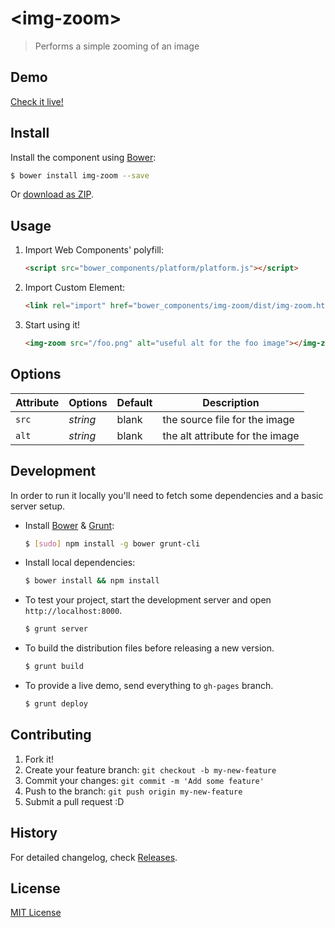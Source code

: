 # &lt;img-zoom&gt;

> Performs a simple zooming of an image

## Demo

[Check it live!](http://karlgroves.github.io/img-zoom)

## Install

Install the component using [Bower](http://bower.io/):

```sh
$ bower install img-zoom --save
```

Or [download as ZIP](https://github.com/karlgroves/img-zoom/archive/master.zip).

## Usage

1. Import Web Components' polyfill:

    ```html
    <script src="bower_components/platform/platform.js"></script>
    ```

2. Import Custom Element:

    ```html
    <link rel="import" href="bower_components/img-zoom/dist/img-zoom.html">
    ```

3. Start using it!

    ```html
    <img-zoom src="/foo.png" alt="useful alt for the foo image"></img-zoom>
    ```

## Options

Attribute     | Options     | Default      | Description
---           | ---         | ---          | ---
`src`         | *string*    | blank        | the source file for the image
`alt`         | *string*    | blank        | the alt attribute for the image


## Development

In order to run it locally you'll need to fetch some dependencies and a basic server setup.

* Install [Bower](http://bower.io/) & [Grunt](http://gruntjs.com/):

    ```sh
    $ [sudo] npm install -g bower grunt-cli
    ```

* Install local dependencies:

    ```sh
    $ bower install && npm install
    ```

* To test your project, start the development server and open `http://localhost:8000`.

    ```sh
    $ grunt server
    ```

* To build the distribution files before releasing a new version.

    ```sh
    $ grunt build
    ```

* To provide a live demo, send everything to `gh-pages` branch.

    ```sh
    $ grunt deploy
    ```

## Contributing

1. Fork it!
2. Create your feature branch: `git checkout -b my-new-feature`
3. Commit your changes: `git commit -m 'Add some feature'`
4. Push to the branch: `git push origin my-new-feature`
5. Submit a pull request :D

## History

For detailed changelog, check [Releases](https://github.com/karlgroves/img-zoom/releases).

## License

[MIT License](http://opensource.org/licenses/MIT)

